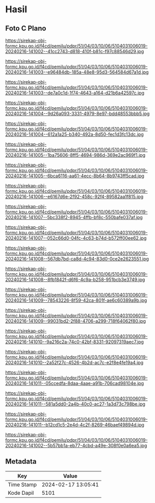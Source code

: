 # Hasil

## Foto C Plano

https://sirekap-obj-formc.kpu.go.id/f4cd/pemilu/pdpr/51/04/03/10/06/5104031006019-20240216-141002--41cc2743-d818-410f-b81c-f97c88546d29.jpg

https://sirekap-obj-formc.kpu.go.id/f4cd/pemilu/pdpr/51/04/03/10/06/5104031006019-20240216-141003--e96484db-185a-48e8-95d3-564584d67a1d.jpg

https://sirekap-obj-formc.kpu.go.id/f4cd/pemilu/pdpr/51/04/03/10/06/5104031006019-20240216-141003--de7a0c1d-1f74-4643-a164-d21b6a42597c.jpg

https://sirekap-obj-formc.kpu.go.id/f4cd/pemilu/pdpr/51/04/03/10/06/5104031006019-20240216-141004--9d26a093-3331-4979-8e97-bdd48553bbb5.jpg

https://sirekap-obj-formc.kpu.go.id/f4cd/pemilu/pdpr/51/04/03/10/06/5104031006019-20240216-141004--612a1a25-b340-492a-8d50-fec1d3fc13dc.jpg

https://sirekap-obj-formc.kpu.go.id/f4cd/pemilu/pdpr/51/04/03/10/06/5104031006019-20240216-141005--1ba75606-8ff5-4694-986d-369e2ac969f1.jpg

https://sirekap-obj-formc.kpu.go.id/f4cd/pemilu/pdpr/51/04/03/10/06/5104031006019-20240216-141005--6bca6116-aa61-4ecc-8b64-8b9743ff5cad.jpg

https://sirekap-obj-formc.kpu.go.id/f4cd/pemilu/pdpr/51/04/03/10/06/5104031006019-20240216-141006--e6167d6e-2f92-458c-92f4-89582aa1f815.jpg

https://sirekap-obj-formc.kpu.go.id/f4cd/pemilu/pdpr/51/04/03/10/06/5104031006019-20240216-141007--5bc338f2-8945-4ffb-bf8c-550bafe037af.jpg

https://sirekap-obj-formc.kpu.go.id/f4cd/pemilu/pdpr/51/04/03/10/06/5104031006019-20240216-141007--052c66d0-04fc-4c63-b74d-b572ff00ee62.jpg

https://sirekap-obj-formc.kpu.go.id/f4cd/pemilu/pdpr/51/04/03/10/06/5104031006019-20240216-141008--567db7bd-ca8d-4c94-83d0-0ce2e2623551.jpg

https://sirekap-obj-formc.kpu.go.id/f4cd/pemilu/pdpr/51/04/03/10/06/5104031006019-20240216-141008--8fb1842f-d6f6-4c9a-b258-951bcb3e3749.jpg

https://sirekap-obj-formc.kpu.go.id/f4cd/pemilu/pdpr/51/04/03/10/06/5104031006019-20240216-141009--78543226-8f59-42ca-801f-ae6c60389a9b.jpg

https://sirekap-obj-formc.kpu.go.id/f4cd/pemilu/pdpr/51/04/03/10/06/5104031006019-20240216-141009--99031bd2-2f88-4706-a299-718f64062f80.jpg

https://sirekap-obj-formc.kpu.go.id/f4cd/pemilu/pdpr/51/04/03/10/06/5104031006019-20240216-141010--9a216c2a-74c0-42bf-8331-92097319aec7.jpg

https://sirekap-obj-formc.kpu.go.id/f4cd/pemilu/pdpr/51/04/03/10/06/5104031006019-20240216-141010--2a52f27c-4526-4b2d-ac7c-e2f8e4fe19a4.jpg

https://sirekap-obj-formc.kpu.go.id/f4cd/pemilu/pdpr/51/04/03/10/06/5104031006019-20240216-141011--05ccedfa-8daa-4aae-a91b-706cad98104e.jpg

https://sirekap-obj-formc.kpu.go.id/f4cd/pemilu/pdpr/51/04/03/10/06/5104031006019-20240216-141011--581a5dd0-2a4b-40c0-ac27-1a3d73c798be.jpg

https://sirekap-obj-formc.kpu.go.id/f4cd/pemilu/pdpr/51/04/03/10/06/5104031006019-20240216-141011--b12cd1c5-2e4d-4c2f-8269-46baef49894d.jpg

https://sirekap-obj-formc.kpu.go.id/f4cd/pemilu/pdpr/51/04/03/10/06/5104031006019-20240216-141002--5b57bb1a-eb77-4cbd-a49e-308f0e0a6ea5.jpg


## Metadata

| Key        | Value               |
| ---------- | ------------------- |
| Time Stamp | 2024-02-17 13:05:41 |
| Kode Dapil | 5101                |



